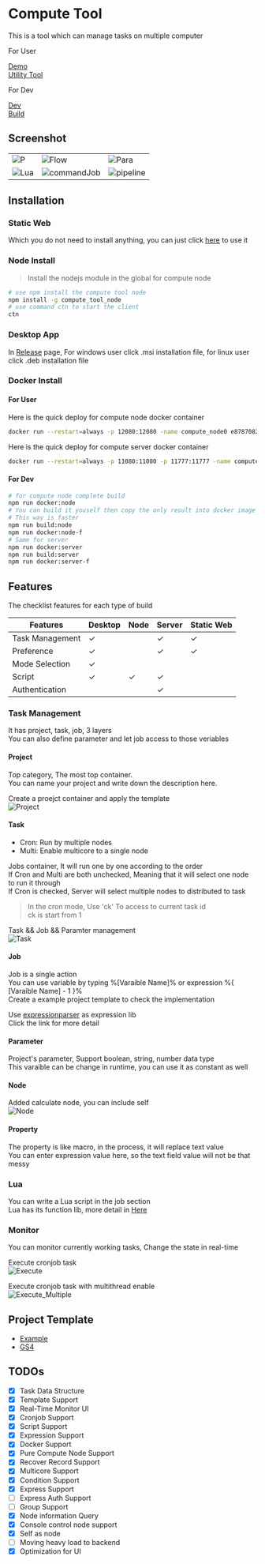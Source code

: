 # Compute Tool

This is a tool which can manage tasks on multiple computer

For User

[Demo](https://verteilen.github.io/.github/)\
[Utility Tool](./util/README.md)

For Dev

[Dev](./src/README.md)\
[Build](./scripts/build.js)

## Screenshot

||||
|-|-|-|
|![P](./docs/static/server.jpg)|![Flow](./docs/static/flow.jpg)|![Para](./docs/static/parameter.jpg)|
|![Lua](./docs/static/luaJob.jpg)|![commandJob](./docs/static/commanJob.jpg)|![pipeline](./docs/static/execution.jpg)|

## Installation

### Static Web

Which you do not need to install anything, you can just click [here](https://elly2018.github.io/Compute-Tool/) to use it

### Node Install

> Install the nodejs module in the global for compute node

```bash
# use npm install the compute tool node
npm install -g compute_tool_node
# use command ctn to start the client
ctn
```


### Desktop App

In [Release](https://github.com/Verteilen/Verteilen/releases) page, For windows user click .msi installation file, for linux user click .deb installation file

### Docker Install

#### For User

Here is the quick deploy for compute node docker container

```bash
docker run --restart=always -p 12080:12080 -name compute_node0 e87870823/compute_tool_node
```

Here is the quick deploy for compute server docker container

```bash
docker run --restart=always -p 11080:11080 -p 11777:11777 -name compute_server e87870823/compute_tool_server
```

#### For Dev

```bash
# for compute node complete build
npm run docker:node
# You can build it youself then copy the only result into docker image
# This way is faster
npm run build:node
npm run docker:node-f
# Same for server
npm run docker:server
npm run build:server
npm run docker:server-f
```

## Features

The checklist features for each type of build

|Features|Desktop|Node|Server|Static Web|
|-|-|-|-|-|
|Task Management|✓||✓|✓|
|Preference|✓||✓|✓|
|Mode Selection|✓||||
|Script|✓|✓|✓||
|Authentication|||✓||


### Task Management

It has project, task, job, 3 layers\
You can also define parameter and let job access to those veriables

#### Project

Top category, The most top container.\
You can name your project and write down the description here.

Create a proejct container and apply the template\
![Project](./docs/static/project.gif)

#### Task

- Cron: Run by multiple nodes
- Multi: Enable multicore to a single node

Jobs container, It will run one by one according to the order\
If Cron and Multi are both unchecked, Meaning that it will select one node to run it through\
If Cron is checked, Server will select multiple nodes to distributed to task

> In the cron mode, Use 'ck' To access to current task id\
> ck is start from 1 

Task && Job && Paramter management\
![Task](./docs/static/task.gif)

#### Job

Job is a single action\
You can use variable by typing %[Varaible Name]% or expression %{ [Varaible Name] - 1 }% \
Create a example project template to check the implementation

Use [expressionparser](https://www.npmjs.com/package/expressionparser) as expression lib\
Click the link for more detail

#### Parameter

Project's parameter, Support boolean, string, number data type\
This varaible can be change in runtime, you can use it as constant as well

#### Node

Added calculate node, you can include self\
![Node](./docs/static/node.gif)

#### Property

The property is like macro, in the process, it will replace text value\
You can enter expression value here, so the text field value will not be that messy

### Lua

You can write a Lua script in the job section\
Lua has its function lib, more detail in [Here](./docs/Lua.md)

### Monitor

You can monitor currently working tasks, Change the state in real-time

Execute cronjob task\
![Execute](./docs/static/execute.gif)

Execute cronjob task with multithread enable\
![Execute_Multiple](./docs/static/execute_multiple.gif)

## Project Template

- [Example](./docs/Example.md)
- [GS4](./docs/GS4.md)

## TODOs

- [x] Task Data Structure
- [x] Template Support
- [x] Real-Time Monitor UI
- [x] Cronjob Support
- [x] Script Support
- [x] Expression Support
- [x] Docker Support
- [x] Pure Compute Node Support
- [x] Recover Record Support
- [x] Multicore Support
- [x] Condition Support
- [x] Express Support
- [ ] Express Auth Support
- [ ] Group Support
- [x] Node information Query
- [x] Console control node support
- [x] Self as node
- [ ] Moving heavy load to backend
- [x] Optimization for UI

